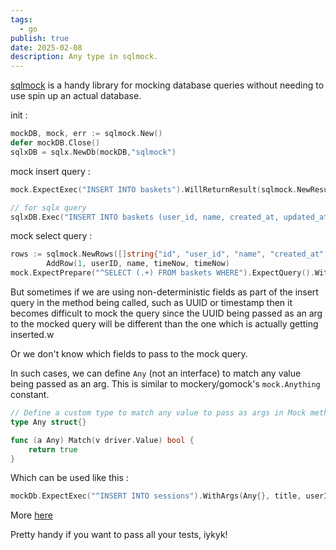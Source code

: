 ```yaml
---
tags:
  - go
publish: true
date: 2025-02-08
description: Any type in sqlmock.
---
```


[sqlmock](https://github.com/DATA-DOG/go-sqlmock) is a handy library for mocking database queries without needing to use spin up an actual database. 

init : 

```go
mockDB, mock, err := sqlmock.New()
defer mockDB.Close()
sqlxDB = sqlx.NewDb(mockDB,"sqlmock")
```

mock insert query : 
```go
mock.ExpectExec("INSERT INTO baskets").WillReturnResult(sqlmock.NewResult(newID, 1))

// for sqlx query
sqlxDB.Exec("INSERT INTO baskets (user_id, name, created_at, updated_at) VALUES (?, ?, ?, ?)", basket.UserID, basket.Name, timeNow, timeNow)
```

mock select query : 
```go
rows := sqlmock.NewRows([]string{"id", "user_id", "name", "created_at", "updated_at"}).
        AddRow(1, userID, name, timeNow, timeNow)
mock.ExpectPrepare("^SELECT (.+) FROM baskets WHERE").ExpectQuery().WithArgs(userID).WillReturnRows(rows)
```

But sometimes if we are using non-deterministic fields as part of the insert query in the method being called, such as UUID or timestamp then it becomes difficult to mock the query since the UUID being passed as an arg to the mocked query will be different than the one which is actually getting inserted.w

Or we don't know which fields to pass to the mock query.

In such cases, we can define `Any` (not an interface) to match any value being passed as an arg.
This is similar to mockery/gomock's `mock.Anything` constant.

```go
// Define a custom type to match any value to pass as args in Mock methods
type Any struct{}

func (a Any) Match(v driver.Value) bool {
	return true
}
```

Which can be used like this : 
```go
mockDb.ExpectExec("^INSERT INTO sessions").WithArgs(Any{}, title, userId).WillReturnResult(sqlmock.NewResult(1, 1))
```

More [here](https://github.com/DATA-DOG/go-sqlmock/issues/29#issuecomment-180236351)

Pretty handy if you want to pass all your tests, iykyk!